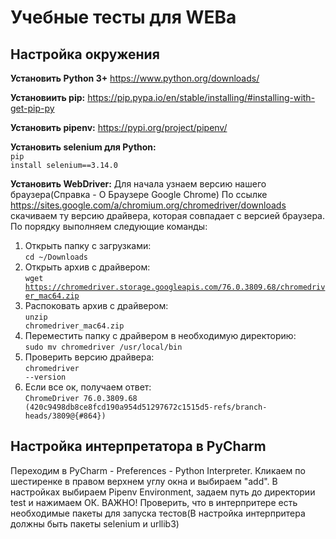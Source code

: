 <H1>Учебные тесты для WEBа</H1>

<H2>Настройка окружения</H2>

**Установить Python 3+**
https://www.python.org/downloads/

**Установиить pip:**
https://pip.pypa.io/en/stable/installing/#installing-with-get-pip-py

**Установить pipenv:**
https://pypi.org/project/pipenv/

**Установить selenium для Python:**
<br><code>pip install selenium==3.14.0</code>

**Установить WebDriver:**
Для начала узнаем версию нашего браузера(Справка - О Браузере Google Chrome)
По ссылке https://sites.google.com/a/chromium.org/chromedriver/downloads скачиваем ту версию драйвера, которая совпадает с версией браузера. 
<br>По порядку выполняем следующие команды:
1) Открыть папку с загрузками:
   <br><code>cd ~/Downloads</code>
2) Открыть архив с драйвером: 
   <br><code>wget https://chromedriver.storage.googleapis.com/76.0.3809.68/chromedriver_mac64.zip </code>
3) Распоковать архив с драйвером:
   <br><code>unzip chromedriver_mac64.zip</code>
4) Переместить папку с драйвером в необходимую директорию:
   <br><code>sudo mv chromedriver /usr/local/bin</code>
5) Проверить версию драйвера:
   <br><code>chromedriver --version</code>
6) Если все ок, получаем ответ:
<br><code>ChromeDriver 76.0.3809.68 (420c9498db8ce8fcd190a954d51297672c1515d5-refs/branch-heads/3809@{#864})</code>

<H2>Настройка интерпретатора в PyCharm</H2>

Переходим в PyCharm - Preferences - Python Interpreter.
Кликаем по шестиренке в правом верхнем углу окна и выбираем "add".
В настройках выбираем Pipenv Environment, задаем путь до директории test и нажимаем ОК.
ВАЖНО! Проверить, что в интерпритере есть необходимые пакеты для запуска тестов(В настройка интерпритера должны быть пакеты selenium и urllib3)
